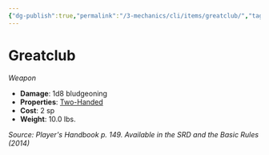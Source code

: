 ```yaml
---
{"dg-publish":true,"permalink":"/3-mechanics/cli/items/greatclub/","tags":["ttrpg-cli/compendium/src/5e/phb","ttrpg-cli/item/rarity/none","ttrpg-cli/item/weapon/melee","ttrpg-cli/item/weapon/simple"]}
---
```


# Greatclub
*Weapon*  


- **Damage**: 1d8 bludgeoning
- **Properties**: [Two-Handed](3-Mechanics/CLI/rules/item-properties.md#Two-Handed)
- **Cost**: 2 sp
- **Weight**: 10.0 lbs.

*Source: Player's Handbook p. 149. Available in the <span title='Systems Reference Document (5.1)'>SRD</span> and the Basic Rules (2014)*